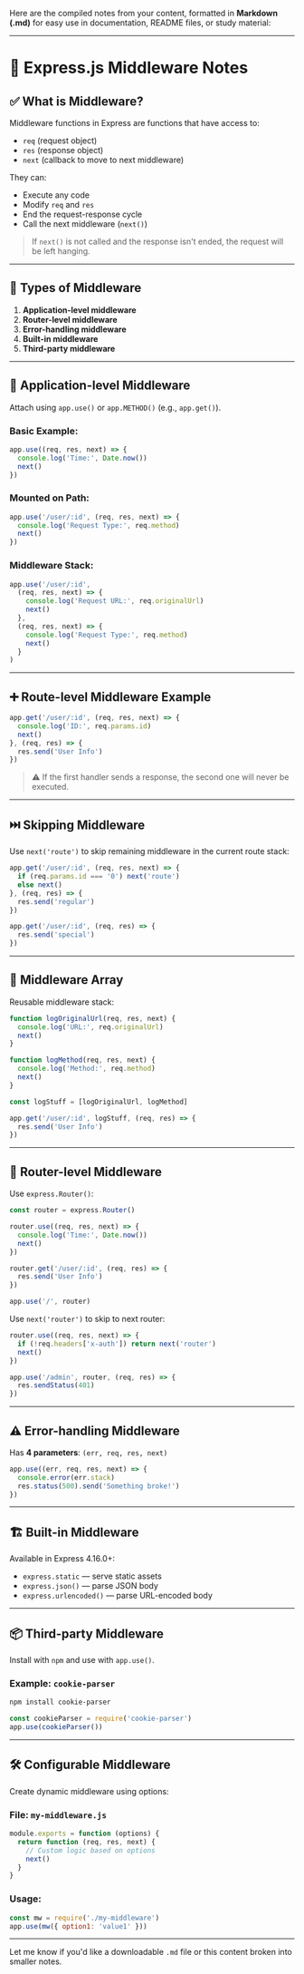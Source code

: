 Here are the compiled notes from your content, formatted in **Markdown (.md)** for easy use in documentation, README files, or study material:

---

# 📘 Express.js Middleware Notes

## ✅ What is Middleware?

Middleware functions in Express are functions that have access to:
- `req` (request object)
- `res` (response object)
- `next` (callback to move to next middleware)

They can:
- Execute any code
- Modify `req` and `res`
- End the request-response cycle
- Call the next middleware (`next()`)

> If `next()` is not called and the response isn't ended, the request will be left hanging.

---

## 🧱 Types of Middleware

1. **Application-level middleware**
2. **Router-level middleware**
3. **Error-handling middleware**
4. **Built-in middleware**
5. **Third-party middleware**

---

## 🔧 Application-level Middleware

Attach using `app.use()` or `app.METHOD()` (e.g., `app.get()`).

### Basic Example:
```js
app.use((req, res, next) => {
  console.log('Time:', Date.now())
  next()
})
```

### Mounted on Path:
```js
app.use('/user/:id', (req, res, next) => {
  console.log('Request Type:', req.method)
  next()
})
```

### Middleware Stack:
```js
app.use('/user/:id',
  (req, res, next) => {
    console.log('Request URL:', req.originalUrl)
    next()
  },
  (req, res, next) => {
    console.log('Request Type:', req.method)
    next()
  }
)
```

---

## ➕ Route-level Middleware Example

```js
app.get('/user/:id', (req, res, next) => {
  console.log('ID:', req.params.id)
  next()
}, (req, res) => {
  res.send('User Info')
})
```

> ⚠️ If the first handler sends a response, the second one will never be executed.

---

## ⏭️ Skipping Middleware

Use `next('route')` to skip remaining middleware in the current route stack:

```js
app.get('/user/:id', (req, res, next) => {
  if (req.params.id === '0') next('route')
  else next()
}, (req, res) => {
  res.send('regular')
})

app.get('/user/:id', (req, res) => {
  res.send('special')
})
```

---

## 🔁 Middleware Array

Reusable middleware stack:
```js
function logOriginalUrl(req, res, next) {
  console.log('URL:', req.originalUrl)
  next()
}

function logMethod(req, res, next) {
  console.log('Method:', req.method)
  next()
}

const logStuff = [logOriginalUrl, logMethod]

app.get('/user/:id', logStuff, (req, res) => {
  res.send('User Info')
})
```

---

## 🚏 Router-level Middleware

Use `express.Router()`:
```js
const router = express.Router()

router.use((req, res, next) => {
  console.log('Time:', Date.now())
  next()
})

router.get('/user/:id', (req, res) => {
  res.send('User Info')
})

app.use('/', router)
```

Use `next('router')` to skip to next router:

```js
router.use((req, res, next) => {
  if (!req.headers['x-auth']) return next('router')
  next()
})

app.use('/admin', router, (req, res) => {
  res.sendStatus(401)
})
```

---

## ⚠️ Error-handling Middleware

Has **4 parameters**: `(err, req, res, next)`

```js
app.use((err, req, res, next) => {
  console.error(err.stack)
  res.status(500).send('Something broke!')
})
```

---

## 🏗️ Built-in Middleware

Available in Express 4.16.0+:

- `express.static` — serve static assets
- `express.json()` — parse JSON body
- `express.urlencoded()` — parse URL-encoded body

---

## 📦 Third-party Middleware

Install with `npm` and use with `app.use()`.

### Example: `cookie-parser`
```bash
npm install cookie-parser
```

```js
const cookieParser = require('cookie-parser')
app.use(cookieParser())
```

---

## 🛠️ Configurable Middleware

Create dynamic middleware using options:

### File: `my-middleware.js`
```js
module.exports = function (options) {
  return function (req, res, next) {
    // Custom logic based on options
    next()
  }
}
```

### Usage:
```js
const mw = require('./my-middleware')
app.use(mw({ option1: 'value1' }))
```

---

Let me know if you'd like a downloadable `.md` file or this content broken into smaller notes.